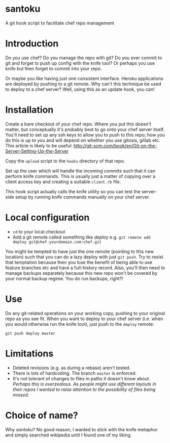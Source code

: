 santoku
=======

A git hook script to facilitate chef repo management


Introduction
============

Do you use chef? Do you manage the repo with git? Do you ever commit to git and forget to push up config with the knife tool? Or perhaps you use knife but then forget to commit into your repo.

Or maybe you like having just one consistent interface. Heroku applications are deployed by pushing to a git remote.  Why can't this technique be used to deploy to a chef server? Well, using this as an update hook, you can!


Installation
============
Create a bare checkout of your chef repo. Where you put this doesn't matter, but conceptually it's probably best to go onto your chef server itself.
You'll need to set up any ssh keys to allow you to push to this repo; how you do this is up to you and will depend on whether you use gitosis, gitlab etc.
This article is likely to be useful: http://git-scm.com/book/en/Git-on-the-Server-Setting-Up-the-Server

Copy the `upload` script to the `hooks` directory of that repo.

Set up the user which will handle the incoming commits such that it can perform knife commands.  This is usually just a matter of copying over a client access key and creating a suitable `client.rb` file.

This hook script actually calls the knife utility so you can test the server-side setup by running knife commands manually on your chef server.

Local configuration
===================
* `cd` to your local checkout
* Add a git remote called something like *deploy* e.g.
`git remote add deploy git@chef.yourdomain.com:chef.git`

You might be tempted to have just the one remote (pointing to this new location) such that you can do a lazy deploy with just `git push`. Try to resist that temptation because then you lose the benefit of being able to use feature branches etc and have a full-history record. Also, you'll then need to manage backups separately because this new repo won't be covered by your normal backup regime.  You do run backups, right?!

Use
===
Do any git-related operations on your working copy, pushing to your original repo as you see fit. When you want to deploy to your chef server (i.e. when
you would otherwise run the knife tool), just push to the `deploy` remote:

`git push deploy master`


Limitations
===========
* Deleted revisions (e.g. as during a rebase) aren't tested. 
* There is lots of hardcoding.  The branch `master` is enforced.
* It's not tolerant of changes to files in paths it doesn't know about. *Perhaps this is overzealous. As people might use different layouts in their repos I wanted to raise attention to the possibility of files being missed.*


Choice of name?
===============

Why *santoku*? No good reason; I wanted to stick with the knife metaphor and simply searched wikipedia until I found one of my liking.
